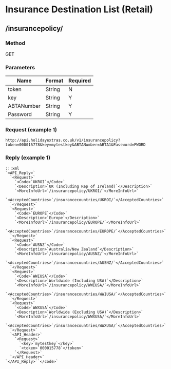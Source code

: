 # Insurance Destination List (Retail)

## /insurancepolicy/

### Method

GET

### Parameters

 | Name       | Format | Required | 
 | ----       | ------ | -------- | 
 | token      | String | N        | 
 | key        | String | Y        | 
 | ABTANumber | String | Y        | 
 | Password   | String | Y        | 

### Request (example 1)

	
	http://api.holidayextras.co.uk/v1/insurancepolicy?token=000015778&key=mytestkey&ABTANumber=ABTA1&Password=PWORD











### Reply (example 1)

	:::xml
	`<API_Reply>`
	  `<Request>`
	    `<Code>`UKROI`</Code>`
	    `<Description>`UK (Including Rep of Ireland)`</Description>`
	    `<MoreInfoUrl>`/insurancepolicy/UKROI/`</MoreInfoUrl>`
	    `<AcceptedCountries>`/insurancecountries/UKROI/`</AcceptedCountries>`
	  `</Request>`
	  `<Request>`
	    `<Code>`EUROPE`</Code>`
	    `<Description>`Europe`</Description>`
	    `<MoreInfoUrl>`/insurancepolicy/EUROPE/`</MoreInfoUrl>`
	    `<AcceptedCountries>`/insurancecountries/EUROPE/`</AcceptedCountries>`
	  `</Request>`
	  `<Request>`
	    `<Code>`AUSNZ`</Code>`
	    `<Description>`Australia/New Zealand`</Description>`
	    `<MoreInfoUrl>`/insurancepolicy/AUSNZ/`</MoreInfoUrl>`
	    `<AcceptedCountries>`/insurancecountries/AUSNZ/`</AcceptedCountries>`
	  `</Request>`
	  `<Request>`
	    `<Code>`WWIUSA`</Code>`
	    `<Description>`Worldwide (Including USA)`</Description>`
	    `<MoreInfoUrl>`/insurancepolicy/WWIUSA/`</MoreInfoUrl>`
	    `<AcceptedCountries>`/insurancecountries/WWIUSA/`</AcceptedCountries>`
	  `</Request>`
	  `<Request>`
	    `<Code>`WWXUSA`</Code>`
	    `<Description>`Worldwide (Excluding USA)`</Description>`
	    `<MoreInfoUrl>`/insurancepolicy/WWXUSA/`</MoreInfoUrl>`
	    `<AcceptedCountries>`/insurancecountries/WWXUSA/`</AcceptedCountries>`
	  `</Request>`
	  `<API_Header>`
	    `<Request>`
	      `<key>`mytestkey`</key>`
	      `<token>`000015778`</token>`
	    `</Request>`
	  `</API_Header>`
	`</API_Reply>``</code>`
	